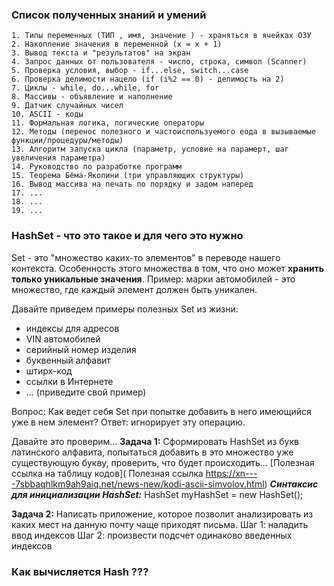 ### Список полученных знаний и умений     

    1. Типы переменных (ТИП , имя, значение ) - храняться в ячейках ОЗУ
    2. Накопление значения в переменной (x = x + 1)
    3. Вывод текста и "результатов" на экран
    4. Запрос данных от пользователя - число, строка, символ (Scanner)
    5. Проверка условия, выбор - if...else, switch...case
    6. Проверка делимости нацело (if (i%2 == 0) - делимость на 2)
    7. Циклы - while, do...while, for
    8. Массивы - объявление и наполнение
    9. Датчик случайных чисел
    10. ASCII - коды
    11. Формальная логика, логические операторы
    12. Методы (перенос полезного и частоиспользуемого еода в вызываемые функции/процедуры/методы)
    13. Алгоритм запуска цикла (параметр, условие на парамерт, шаг увеличения параметра)
    14. Руководство по разработке программ 
    15. Теорема Бёма-Якопини (три управляющих структуры)
    16. Вывод массива на печать по порядку и задом наперед
    17. ...
    18. ...
    19. ... 

 ### HashSet - что это такое и для чего это нужно
Set - это "множество каких-то элементов" в переводе нашего контекста.
Особенность этого множества в том, что оно может **хранить только уникальные значения**.
Пример: 
марки автомобилей - это множество, где каждый элемент должен быть уникален. 

Давайте приведем примеры полезных Set из жизни:
- индексы для адресов
- VIN автомобилей
- серийный номер изделия
- буквенный алфавит
- штирх-код 
- ссылки в Интернете
- ... (приведите свой пример)

Вопрос: Как ведет себя Set при попытке добавить в него имеющийся уже в нем элемент?
Ответ: игнорирует эту операцию.

Давайте это проверим...
**Задача 1:** Сформировать HashSet из букв латинского алфавита, попытаться добавить в это множество 
уже существующую букву, проверить, что будет происходить...
[Полезная ссылка на таблицу кодов]( Полезная ссылка https://xn----7sbbaqhlkm9ah9aiq.net/news-new/kodi-ascii-simvolov.html)
**_Синтаксис для инициализации HashSet:_**
HashSet<Type> myHashSet = new HashSet<Type>();

**Задача 2:** Написать приложение, которое позволит анализировать
из каких мест на данную почту чаще приходят письма.
Шаг 1: наладить ввод индексов
Шаг 2: произвести подсчет одинаково введенных индексов 

### Как вычисляется Hash ???

